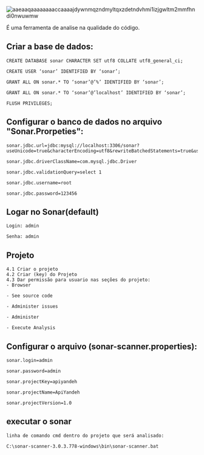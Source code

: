 ![aaeaaqaaaaaaaaccaaaajdywnmqzndmyltqxzdetndvhmi1izjgwltm2mmfhndi0nwuwmw](https://user-images.githubusercontent.com/4249709/29342568-d8977fda-8201-11e7-92e8-9191627ab853.png)


É uma ferramenta de analise na qualidade do código.


## Criar a base de dados: 

    CREATE DATABASE sonar CHARACTER SET utf8 COLLATE utf8_general_ci;

    CREATE USER ‘sonar’ IDENTIFIED BY ‘sonar’;

    GRANT ALL ON sonar.* TO ‘sonar’@’%’ IDENTIFIED BY ‘sonar’;

    GRANT ALL ON sonar.* TO ‘sonar’@’localhost’ IDENTIFIED BY ‘sonar’;

    FLUSH PRIVILEGES;

## Configurar o banco de dados no arquivo "Sonar.Prorpeties": 

    sonar.jdbc.url=jdbc:mysql://localhost:3306/sonar?useUnicode=true&characterEncoding=utf8&rewriteBatchedStatements=true&useConfigs=maxPerformance

    sonar.jdbc.driverClassName=com.mysql.jdbc.Driver

    sonar.jdbc.validationQuery=select 1

    sonar.jdbc.username=root

    sonar.jdbc.password=123456


## Logar no Sonar(default) 
 
    Login: admin 

    Senha: admin 

## Projeto

    4.1 Criar o projeto 
    4.2 Criar (key) do Projeto 
    4.3 Dar permissão para usuario nas seções do projeto: 
    - Browser

    - See source code 

    - Administer issues 

    - Administer

    - Execute Analysis 

## Configurar o arquivo (sonar-scanner.properties):

    sonar.login=admin

    sonar.password=admin

    sonar.projectKey=apiyandeh

    sonar.projectName=ApiYandeh

    sonar.projectVersion=1.0

## executar o sonar

    linha de comando cmd dentro do projeto que será analisado:

    C:\sonar-scanner-3.0.3.778-windows\bin\sonar-scanner.bat





